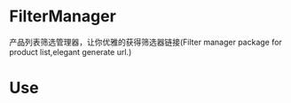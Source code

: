 # FilterManager
产品列表筛选管理器，让你优雅的获得筛选器链接(Filter manager package for product list,elegant generate url.)

# Use


